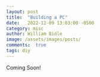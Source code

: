 ```yaml
---
layout: post
title:  "Building a PC"
date:   2022-12-09 13:03:00 -0500
category: misc
author: William Bidle
image: /assets/images/posts/
comments:  true
tags: diy
---
```

Coming Soon!